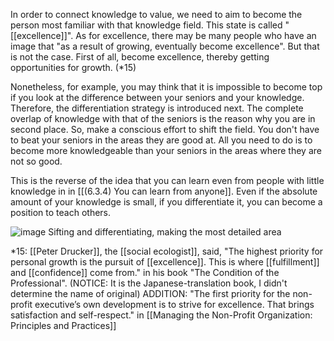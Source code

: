 
In order to connect knowledge to value, we need to aim to become the person most familiar with that knowledge field. This state is called "[[excellence]]". As for excellence, there may be many people who have an image that "as a result of growing, eventually become excellence". But that is not the case. First of all, become excellence, thereby getting opportunities for growth. (*15)

Nonetheless, for example, you may think that it is impossible to become top if you look at the difference between your seniors and your knowledge. Therefore, the differentiation strategy is introduced next.
The complete overlap of knowledge with that of the seniors is the reason why you are in second place. So, make a conscious effort to shift the field. You don't have to beat your seniors in the areas they are good at. All you need to do is to become more knowledgeable than your seniors in the areas where they are not so good.

This is the reverse of the idea that you can learn even from people with little knowledge in in [[(6.3.4) You can learn from anyone]]. Even if the absolute amount of your knowledge is small, if you differentiate it, you can become a position to teach others.

![image](https://gyazo.com/85996e6894cb81ce12cc85c50ecdd047/thumb/1000)
Sifting and differentiating, making the most detailed area

*15: [[Peter Drucker]], the [[social ecologist]], said, "The highest priority for personal growth is the pursuit of [[excellence]]. This is where [[fulfillment]] and [[confidence]] come from." in his book "The Condition of the Professional". (NOTICE: It is the Japanese-translation book, I didn't determine the name of original)
ADDITION: "The first priority for the non-profit executive’s own development is to strive for excellence. That brings satisfaction and self-respect." in [[Managing the Non-Profit Organization: Principles and Practices]]
